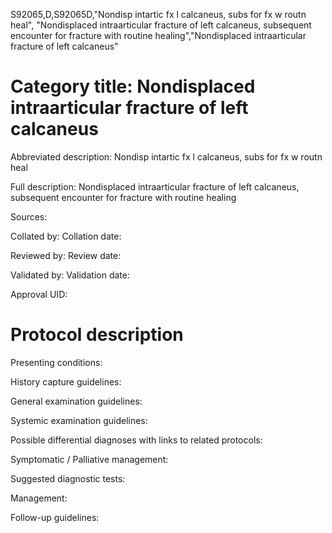 S92065,D,S92065D,"Nondisp intartic fx l calcaneus, subs for fx w routn heal", "Nondisplaced intraarticular fracture of left calcaneus, subsequent encounter for fracture with routine healing","Nondisplaced intraarticular fracture of left calcaneus"
# Category title: Nondisplaced intraarticular fracture of left calcaneus

Abbreviated description: Nondisp intartic fx l calcaneus, subs for fx w routn heal

Full description: Nondisplaced intraarticular fracture of left calcaneus, subsequent encounter for fracture with routine healing

Sources:

Collated by:
Collation date:

Reviewed by:
Review date:

Validated by:
Validation date:

Approval UID:

# Protocol description

Presenting conditions:

History capture guidelines:

General examination guidelines:

Systemic examination guidelines:

Possible differential diagnoses with links to related protocols:

Symptomatic / Palliative management:

Suggested diagnostic tests:

Management:

Follow-up guidelines:
